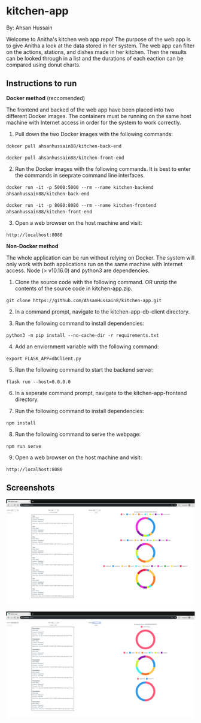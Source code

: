 # kitchen-app
By: Ahsan Hussain

Welcome to Anitha's kitchen web app repo! The purpose of the web app is to give Anitha a look at the data stored in her system. The web app can filter on the actions, stations, and dishes made in her kitchen. Then the results can be looked through in a list and the durations of each eaction can be compared using donut charts. 

Instructions to run
----------

**Docker method** (reccomended)

The frontend and backed of the web app have been placed into two different Docker images. The containers must be running on the same host machine with Internet access in order for the system to work correctly. 

1. Pull down the two Docker images with the following commands:

`dokcer pull ahsanhussain88/kitchen-back-end`
    
`docker pull ahsanhussain88/kitchen-front-end`

2. Run the Docker images with the following commands. It is best to enter the commands in seeprate command line interfaces.

`docker run -it -p 5000:5000 --rm --name kitchen-backend ahsanhussain88/kitchen-back-end`

`docker run -it -p 8080:8080 --rm --name kitchen-frontend ahsanhussain88/kitchen-front-end`

3. Open a web browser on the host machine and visit: 

 `http://localhost:8080`
 
 **Non-Docker method** 
 
The whole application can be run without relying on Docker. The system will only work with both applications run on the same machine with Internet access. Node (> v10.16.0) and python3 are dependencies. 

1. Clone the source code with the following command. OR unzip the contents of the source code in kitchen-app.zip. 

`git clone https://github.com/AhsanHussain8/kitchen-app.git`
 
2. In a command prompt, navigate to the kitchen-app-db-client directory.

3. Run the following command to install dependencies:

`python3 -m pip install --no-cache-dir -r requirements.txt`

4. Add an enviornment variable with the following command:

`export FLASK_APP=dbClient.py`

5. Run the following command to start the backend server:

`flask run --host=0.0.0.0`
 
6. In a seperate command prompt, navigate to the kitchen-app-frontend directory.

7. Run the following command to install dependencies:

 `npm install`
 
8. Run the following command to serve the webpage:
 
 `npm run serve`
 
 
9. Open a web browser on the host machine and visit: 

 `http://localhost:8080`

Screenshots
----------

![screenshot 1](/Screenshots/screenshot1.png?raw=true)

![screenshot 2](/Screenshots/screenshot2.png?raw=true)
